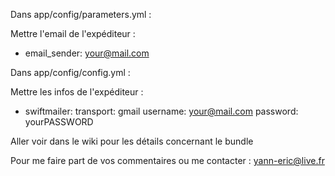 Dans app/config/parameters.yml :

Mettre l'email de l'expéditeur : 

- email_sender: your@mail.com 



Dans app/config/config.yml :

Mettre les infos de l'expéditeur : 

- swiftmailer:
    transport: gmail
    username:  your@mail.com
    password:  yourPASSWORD



Aller voir dans le wiki pour les détails concernant le bundle

Pour me faire part de vos commentaires ou me contacter : yann-eric@live.fr

